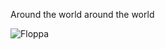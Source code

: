 <div>
    <p>
        Around the world around the world 
    </p>
    <img src="https://user-images.githubusercontent.com/54212600/171062969-f073e83b-02c1-4f31-90bd-52fba8a8d180.png" alt="Floppa">
</div>
